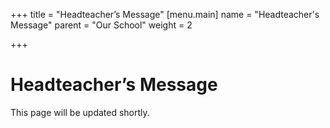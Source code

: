 +++
title = "Headteacher’s Message"
[menu.main]
name = "Headteacher's Message"
parent = "Our School"
weight = 2

+++
# Headteacher’s Message

This page will be updated shortly.